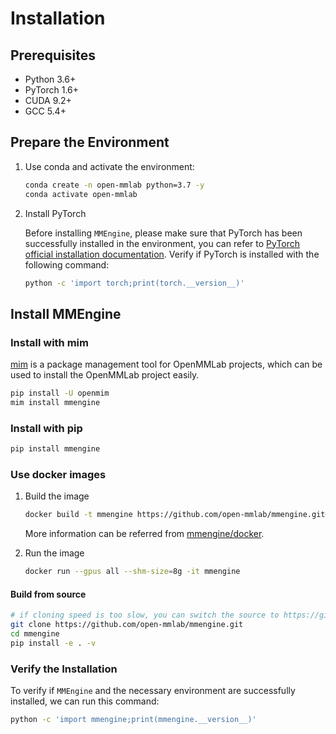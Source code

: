 # Installation

## Prerequisites

- Python 3.6+
- PyTorch 1.6+
- CUDA 9.2+
- GCC 5.4+

## Prepare the Environment

1. Use conda and activate the environment:

   ```bash
   conda create -n open-mmlab python=3.7 -y
   conda activate open-mmlab
   ```

2. Install PyTorch

   Before installing `MMEngine`, please make sure that PyTorch has been successfully installed in the environment, you can refer to [PyTorch official installation documentation](https://pytorch.org/get-started/locally/#start-locally). Verify if PyTorch is installed with the following command:

   ```bash
   python -c 'import torch;print(torch.__version__)'
   ```

## Install MMEngine

### Install with mim

[mim](https://github.com/open-mmlab/mim) is a package management tool for OpenMMLab projects, which can be used to install the OpenMMLab project easily.

```bash
pip install -U openmim
mim install mmengine
```

### Install with pip

```bash
pip install mmengine
```

### Use docker images

1. Build the image

   ```bash
   docker build -t mmengine https://github.com/open-mmlab/mmengine.git#main:docker/release
   ```

   More information can be referred from [mmengine/docker](https://github.com/open-mmlab/mmengine/tree/main/docker).

2. Run the image

   ```bash
   docker run --gpus all --shm-size=8g -it mmengine
   ```

#### Build from source

```bash
# if cloning speed is too slow, you can switch the source to https://gitee.com/open-mmlab/mmengine.git
git clone https://github.com/open-mmlab/mmengine.git
cd mmengine
pip install -e . -v
```

### Verify the Installation

To verify if `MMEngine` and the necessary environment are successfully installed, we can run this command:

```bash
python -c 'import mmengine;print(mmengine.__version__)'
```
